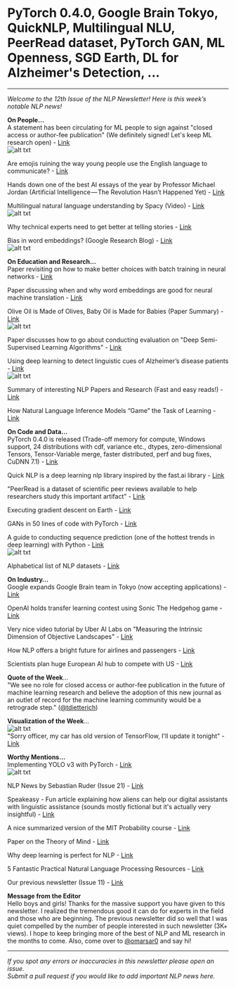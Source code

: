 # PyTorch 0.4.0, Google Brain Tokyo, QuickNLP, Multilingual NLU, PeerRead dataset, PyTorch GAN, ML Openness, SGD Earth, DL for Alzheimer's Detection, ...
--------
*Welcome to the 12th Issue of the NLP Newsletter! Here is this week’s notable NLP news!*

**On People…**  
A statement has been circulating for ML people to sign against "closed access or author-fee publication" (We definitely signed! Let's keep ML research open) - [Link](https://openaccess.engineering.oregonstate.edu/)  
![alt txt](https://github.com/omarsar/nlp_newsletter/blob/master/images/issue12/ml.png)

Are emojis ruining the way young people use the English language to communicate? - [Link](https://www.telegraph.co.uk/education/2018/04/17/emojis-ruining-english-language-young-people-rely-communicate/)

Hands down one of the best AI essays of the year by Professor Michael Jordan (Artificial Intelligence — The Revolution Hasn’t Happened Yet) - [Link](https://medium.com/@mijordan3/artificial-intelligence-the-revolution-hasnt-happened-yet-5e1d5812e1e7)

Multilingual natural language understanding by Spacy (Video) - [Link](https://www.youtube.com/watch?feature=youtu.be&utm_campaign=Revue+newsletter&utm_medium=Newsletter&utm_source=NLP+News&v=jB1-NukGZm0)  
![alt txt](https://github.com/omarsar/nlp_newsletter/blob/master/images/issue12/spacy.png)

Why technical experts need to get better at telling stories - [Link](https://hbr.org/2018/04/technical-experts-need-to-get-better-at-telling-stories)

Bias in word embeddings? (Google Research Blog) - [Link](https://developers.googleblog.com/2018/04/text-embedding-models-contain-bias.html)  
![alt txt](https://github.com/omarsar/nlp_newsletter/blob/master/images/issue12/bias.png)

**On Education and Research…**  
Paper revisiting on how to make better choices with batch training in neural networks - [Link](https://arxiv.org/abs/1804.07612)

Paper discussing when and why word embeddings are good for neural machine translation - [Link](https://arxiv.org/abs/1804.06323)

Olive Oil is Made of Olives, Baby Oil is Made for Babies (Paper Summary) - [Link](https://medium.com/dair-ai/olive-oil-is-made-of-olives-baby-oil-is-made-for-babies-paper-summary-a6f9b5544761)  
![alt txt](https://github.com/omarsar/nlp_newsletter/blob/master/images/issue12/olive_baby.png)

Paper discusses how to go about conducting evaluation on "Deep Semi-Supervised Learning Algorithms" - [Link](https://arxiv.org/abs/1804.09170)

Using deep learning to detect linguistic cues of Alzheimer’s disease patients - [Link](https://medium.com/dair-ai/using-deep-learning-to-detect-linguistic-cues-of-alzheimers-patients-a606693e54f9)  
![alt txt](https://github.com/omarsar/nlp_newsletter/blob/master/images/issue12/alzheimers_deep_learning.png)

Summary of interesting NLP Papers and Research (Fast and easy reads!) - [Link](https://github.com/omarsar/nlp_research)

How Natural Language Inference Models “Game” the Task of Learning - [Link](https://medium.com/center-for-data-science/how-natural-language-inference-models-game-the-task-of-learning-61d2f744955c)

**On Code and Data...**  
PyTorch 0.4.0 is released (Trade-off memory for compute, Windows support, 24 distributions with cdf, variance etc., dtypes, zero-dimensional Tensors, Tensor-Variable merge, faster distributed, perf and bug fixes, CuDNN 7.1) - [Link](https://github.com/pytorch/pytorch/releases/tag/v0.4.0)

Quick NLP is a deep learning nlp library inspired by the fast.ai library - [Link](https://github.com/outcastofmusic/quick-nlp)

"PeerRead is a dataset of scientific peer reviews available to help researchers study this important artifact" - [Link](https://arxiv.org/abs/1804.09635)

Executing gradient descent on Earth - [Link](https://fosterelli.co/executing-gradient-descent-on-the-earth)

GANs in 50 lines of code with PyTorch - [Link](https://medium.com/@devnag/generative-adversarial-networks-gans-in-50-lines-of-code-pytorch-e81b79659e3f)

A guide to conducting sequence prediction (one of the hottest trends in deep learning) with Python - [Link](https://www.analyticsvidhya.com/blog/2018/04/guide-sequence-prediction-using-compact-prediction-tree-python/)  
![alt txt](https://github.com/omarsar/nlp_newsletter/blob/master/images/issue12/sequences.png)

Alphabetical list of NLP datasets - [Link](https://github.com/niderhoff/nlp-datasets)

**On Industry…**  
Google expands Google Brain team in Tokyo (now accepting applications) - [Link](https://careers.google.com/jobs#!t=jo&jid=/google/research-scientist-google-brain-minato-tokyo-japan-3869100100&)

OpenAI holds transfer learning contest using Sonic The Hedgehog game - [Link](https://contest.openai.com/)

Very nice video tutorial by Uber AI Labs on "Measuring the Intrinsic Dimension of Objective Landscapes" - [Link](https://www.youtube.com/watch?v=uSZWeRADTFI&feature=youtu.be)

How NLP offers a bright future for airlines and passengers - [Link](https://www.ctvnews.ca/sci-tech/artificial-intelligence-promises-bright-future-for-airlines-and-passengers-1.3907375)

Scientists plan huge European AI hub to compete with US - [Link](https://www.theguardian.com/science/2018/apr/23/scientists-plan-huge-european-ai-hub-to-compete-with-us)

**Quote of the Week**...  
"We see no role for closed access or author-fee publication in the future of machine learning research and believe the adoption of this new journal as an outlet of record for the machine learning community would be a retrograde step." ([@tdietterich](https://twitter.com/tdietterich))

**Visualization of the Week**...  
![alt txt](https://github.com/omarsar/nlp_newsletter/blob/master/images/issue12/tensorflow.jpg)  
"Sorry officer, my car has old version of TensorFlow, I'll update it tonight" - [Link](https://twitter.com/Reza_Zadeh)

**Worthy Mentions…**  
Implementing YOLO v3 with PyTorch - [Link](https://medium.com/paperspace/tutorial-on-implementing-yolo-v3-from-scratch-in-pytorch-part-1-a0054d38ec78)  
![alt txt](https://github.com/omarsar/nlp_newsletter/blob/master/images/issue12/yolo.png)

NLP News by Sebastian Ruder (Issue 21) - [Link](http://newsletter.ruder.io/issues/nlp-pytorch-libraries-gan-tutorial-jupyter-tricks-tensorflow-things-representation-learning-making-nlp-more-accessible-michael-jordan-essay-reproducing-deep-rl-rakuten-data-challenge-naacl-outstanding-papers-106347)

Speakeasy - Fun article explaining how aliens can help our digital assistants with linguistic assistance (sounds mostly fictional but it's actually very insightful) - [Link](http://indianexpress.com/article/express-sunday-eye/speakeasy-mind-your-language-5155269/)

A nice summarized version of the MIT Probability course - [Link](http://advancedintegrals.com/wp-content/uploads/2018/03/Probability_Course.pdf)

Paper on the Theory of Mind - [Link](https://psyarxiv.com/dxpvq)

Why deep learning is perfect for NLP - [Link](https://www.kdnuggets.com/2018/04/why-deep-learning-perfect-nlp-natural-language-processing.html)

5 Fantastic Practical Natural Language Processing Resources - [Link](https://www.kdnuggets.com/2018/02/5-fantastic-practical-natural-language-processing-resources.html)

Our previous newsletter (Issue 11) - [Link](https://medium.com/dair-ai/deepsuperlearner-spherical-cnns-google-semantris-debater-data-alterego-text-to-images-gans-2ba92eef9b9f)

**Message from the Editor**  
Hello boys and girls! Thanks for the massive support you have given to this newsletter. I realized the tremendous good it can do for experts in the field and those who are beginning. The previous newsletter did so well that I was quiet compelled by the number of people interested in such newsletter (3K+ views). I hope to keep bringing more of the best of NLP and ML research in the months to come. Also, come over to [@omarsar0](https://twitter.com/omarsar0) and say hi!

----------
*If you spot any errors or inaccuracies in this newsletter please open an issue.*  
*Submit a pull request if you would like to add important NLP news here.*